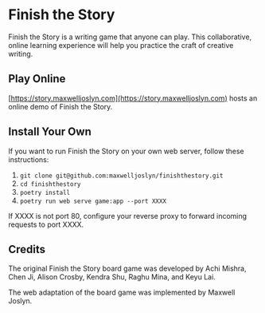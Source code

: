 # Finish the Story

Finish the Story is a writing game that anyone can play. This collaborative, online learning experience will help you practice the craft of creative writing.

## Play Online

[https://story.maxwelljoslyn.com](https://story.maxwelljoslyn.com) hosts an online demo of Finish the Story.

## Install Your Own

If you want to run Finish the Story on your own web server, follow these instructions:

1. `git clone git@github.com:maxwelljoslyn/finishthestory.git`
2. `cd finishthestory`
3. `poetry install`
4. `poetry run web serve game:app --port XXXX`

If XXXX is not port 80, configure your reverse proxy to forward incoming requests to port XXXX.

## Credits

The original Finish the Story board game was developed by Achi Mishra, Chen Ji, Alison Crosby, Kendra Shu, Raghu Mina, and Keyu Lai.

The web adaptation of the board game was implemented by Maxwell Joslyn.
